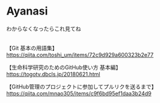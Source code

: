 # Ayanasi

わからなくなったらこれ見てね<br><br>

【Git 基本の用語集】
https://qiita.com/toshi_um/items/72c9d929a600323b2e77

【生命科学研究のためのGitHub使い方 基本編】
https://togotv.dbcls.jp/20180621.html

【GitHub管理のプロジェクトに参加してプルリクを送るまで】
https://qiita.com/mnao305/items/c9f6bd95ef1daa3b24d9
